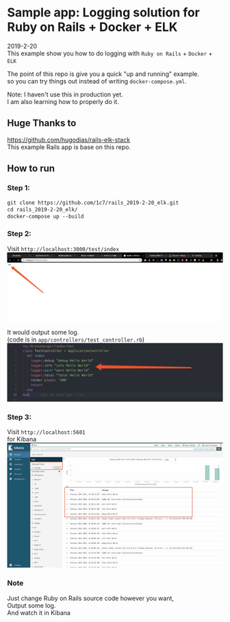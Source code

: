 # Sample app: Logging solution for Ruby on Rails + Docker + ELK
2019-2-20   
This example show you how to do logging with `Ruby on Rails` + `Docker` + `ELK`

The point of this repo is give you a quick "up and running" example.    
so you can try things out instead of writing `docker-compose.yml`.   

Note: I haven't use this in production yet.   
I am also learning how to properly do it.  


## Huge Thanks to
https://github.com/hugodias/rails-elk-stack    
This example Rails app is base on this repo.    

## How to run
### Step 1:  
```
git clone https://github.com/1c7/rails_2019-2-20_elk.git
cd rails_2019-2-20_elk/
docker-compose up --build
```
### Step 2:  
Visit `http://localhost:3000/test/index`   
![Kibana screenshot](./README/3000.png)

It would output some log.   
(code is in `app/controllers/test_controller.rb`)    
![Kibana screenshot](./README/code.png)

### Step 3:  
Visit `http://localhost:5601`  
for Kibana     
![Kibana screenshot](./README/kibana2.jpg)


### Note
Just change Ruby on Rails source code however you want,    
Output some log.    
And watch it in Kibana   